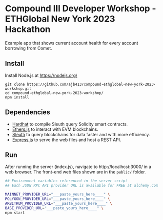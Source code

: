 # Compound III Developer Workshop - ETHGlobal New York 2023 Hackathon

Example app that shows current account health for every account borrowing from Comet.

## Install

Install Node.js at https://nodejs.org/

```
git clone https://github.com/ajb413/compound-ethglobal-new-york-2023-workshop.git
cd compound-ethglobal-new-york-2023-workshop/
npm install
```

## Dependencies

- [Hardhat](https://hardhat.org/) to compile Sleuth query Solidity smart contracts.
- [Ethers.js](https://ethers.org/) to interact with EVM blockchains.
- [Sleuth](https://github.com/compound-finance/sleuth) to query blockchains for data faster and with more efficiency.
- [Express.js](https://expressjs.com/) to serve the web files and host a REST API.

## Run

After running the server (index.js), navigate to http://localhost:3000/ in a web browser. The front-end web files shown are in the `public/` folder.

```bash
## Environment variables referenced in the server script
## Each JSON RPC API provider URL is available for FREE at alchemy.com

MAINNET_PROVIDER_URL="___paste_yours_here____" \
POLYGON_PROVIDER_URL="___paste_yours_here____" \
ARBITRUM_PROVIDER_URL="___paste_yours_here____" \
BASE_PROVIDER_URL="___paste_yours_here____" \
npm start
```
